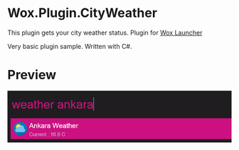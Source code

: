 # Wox.Plugin.CityWeather

This plugin gets your city weather status. Plugin for [Wox Launcher](https://github.com/Wox-launcher/Wox)

Very basic plugin sample. Written with C#.

Preview
=========
<img src="https://github.com/serkanince/Wox.Plugin.CityWeather/blob/master/Wox.Plugin.CityWeather/Wox.Plugin.CityWeather/preview.png" />
